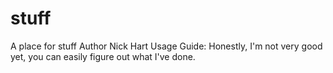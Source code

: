 # stuff
A place for stuff
Author Nick Hart
Usage Guide:
Honestly, I'm not very good yet, you can easily figure out what I've done.
